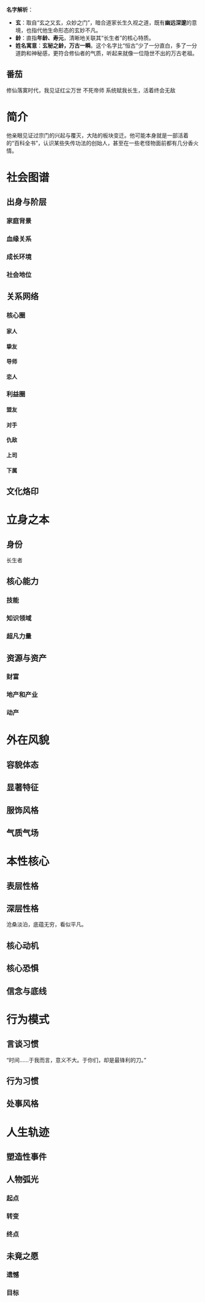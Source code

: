 **名字解析**：
- **玄**：取自“玄之又玄，众妙之门”，暗合道家长生久视之道，既有**幽远深邃**的意境，也指代他生命形态的玄妙不凡。
- **龄**：直指**年龄、寿元**，清晰地关联其“长生者”的核心特质。
- **姓名寓意**：**玄秘之龄，万古一瞬**。这个名字比“恒古”少了一分直白，多了一分道韵和神秘感，更符合修仙者的气质，听起来就像一位隐世不出的万古老祖。

## 番茄
修仙落寞时代，我见证红尘万世
不死帝师
系统赋我长生，活着终会无敌
# 简介
他亲眼见证过宗门的兴起与覆灭，大陆的板块变迁。他可能本身就是一部活着的“百科全书”，认识某些失传功法的创始人，甚至在一些老怪物面前都有几分香火情。
# 社会图谱
## 出身与阶层
### 家庭背景

### 血缘关系

### 成长环境

### 社会地位

## 关系网络
### 核心圈
#### 家人
#### 挚友
#### 导师

#### 恋人

### 利益圈
#### 盟友

#### 对手

#### 仇敌

#### 上司

#### 下属

## 文化烙印

# 立身之本
## 身份
长生者
## 核心能力

### 技能

### 知识领域


### 超凡力量

## 资源与资产
### 财富


### 地产和产业


### 动产


# 外在风貌
## 容貌体态


## 显著特征

## 服饰风格


## 气质气场


# 本性核心
## 表层性格


## 深层性格
沧桑淡泊，底蕴无穷，看似平凡。
## 核心动机


## 核心恐惧


## 信念与底线

# 行为模式
## 言谈习惯
“时间……于我而言，意义不大。于你们，却是最锋利的刀。”

## 行为习惯


## 处事风格


# 人生轨迹
## 塑造性事件


## 人物弧光

### 起点

### 转变

### 终点


## 未竟之愿

### 遗憾

### 目标
